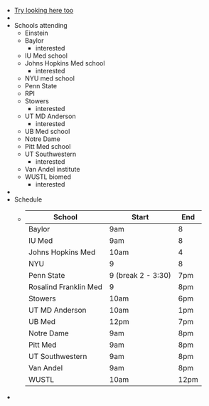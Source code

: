 - [Try looking here too](https://www.training.nih.gov/me/gfair/)
-
- Schools attending
	- Einstein
	- Baylor
		- interested
	- IU Med school
	- Johns Hopkins Med school
		- interested
	- NYU med school
	- Penn State
	- RPI
	- Stowers
		- interested
	- UT MD Anderson
		- interested
	- UB Med school
	- Notre Dame
	- Pitt Med school
	- UT Southwestern
		- interested
	- Van Andel institute
	- WUSTL biomed
		- interested
-
- Schedule
	- | School | Start | End |
	  |--|--|--|
	  |Baylor|9am|8|
	  |IU Med|9am|8|
	  |Johns Hopkins Med|10am|4|
	  |NYU|9|8|
	  |Penn State|9 (break 2 - 3:30)|7pm|
	  |Rosalind Franklin Med|9|8pm|
	  |Stowers|10am|6pm|
	  |UT MD Anderson|10am|1pm|
	  |UB Med|12pm|7pm|
	  |Notre Dame|9am|8pm|
	  |Pitt Med|9am|8pm|
	  |UT Southwestern|9am|8pm|
	  |Van Andel|9am|8pm|
	  |WUSTL|10am|12pm|
-